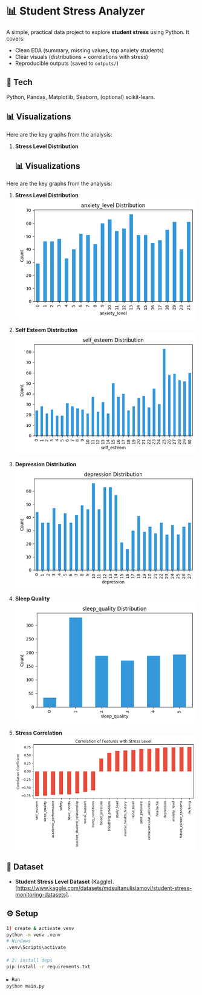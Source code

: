 # 📊 Student Stress Analyzer

A simple, practical data project to explore **student stress** using Python. It covers:
- Clean EDA (summary, missing values, top anxiety students)
- Clear visuals (distributions + correlations with stress)
- Reproducible outputs (saved to `outputs/`)

## 🚀 Tech
Python, Pandas, Matplotlib, Seaborn, (optional) scikit-learn.

## 📊 Visualizations

Here are the key graphs from the analysis:

1. **Stress Level Distribution**
   ## 📊 Visualizations

Here are the key graphs from the analysis:

1. **Stress Level Distribution**
   ![Stress Distribution](outputs/anxiety_level_distribution.png)

2. **Self Esteem Distribution**
   ![Self Esteem Distribution](outputs/self_esteem_distribution.png)

3. **Depression Distribution**
   ![Depression Distribution](outputs/depression_distribution.png)

4. **Sleep Quality**
   ![Sleep Quality](outputs/sleep_quality_distribution.png)

5. **Stress Correlation**
   ![Stress Correlation](outputs/stress_correlation.png)
   
## 📑 Dataset
- **Student Stress Level Dataset** (Kaggle). [https://www.kaggle.com/datasets/mdsultanulislamovi/student-stress-monitoring-datasets].

## ⚙️ Setup
```bash
1) create & activate venv
python -m venv .venv
# Windows
.venv\Scripts\activate

# 2) install deps
pip install -r requirements.txt

▶️ Run
python main.py
